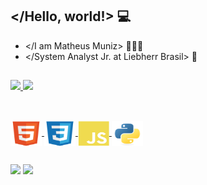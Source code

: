 ## </Hello, world!> 💻
- </I am Matheus Muniz> 👨🏻‍💻
- </System Analyst Jr. at Liebherr Brasil> 🏢

##

 <div>
  <a href="https://github.com/i-am-matheus-muniz">
  <img height="auto" src="https://github-readme-stats.vercel.app/api?username=i-am-matheus-muniz&show_icons=true&theme=tokyonight&include_all_commits=true&count_private=true"/>
  <img height="auto" src="https://github-readme-stats.vercel.app/api/top-langs/?username=i-am-matheus-muniz&layout=compact&langs_count=7&theme=tokyonight"/>
</div>

 ##
 
 <div style="display: inline_block"><br>
  <img align="center" alt="HTML" height="40" width="50" src="https://raw.githubusercontent.com/devicons/devicon/master/icons/html5/html5-original.svg">
  <img align="center" alt="CSS" height="40" width="50" src="https://raw.githubusercontent.com/devicons/devicon/master/icons/css3/css3-original.svg">
  <img align="center" alt="JS" height="40" width="50" src="https://raw.githubusercontent.com/devicons/devicon/master/icons/javascript/javascript-plain.svg">
  <img align="center" alt="Python" height="40" width="50" src="https://github.com/devicons/devicon/blob/master/icons/python/python-original.svg">
</div>
 
 ##
 
 <div>
  <a href="https://www.linkedin.com/in/matheus-muniz" target="_blank"><img src="https://img.shields.io/badge/-LinkedIn-%230077B5?style=for-the-badge&logo=linkedin&logoColor=white" target="_blank"></a> 
  <a href = "mailto:i.am.matheus.muniz@gmail.com"><img src="https://img.shields.io/badge/-Gmail-%23333?style=for-the-badge&logo=gmail&logoColor=white" target="_blank"></a>
 </div>
